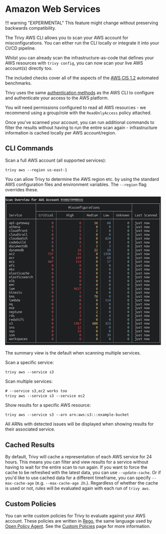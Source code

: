 # Amazon Web Services

!!! warning "EXPERIMENTAL"
    This feature might change without preserving backwards compatibility.

The Trivy AWS CLI allows you to scan your AWS account for misconfigurations. You can either run the CLI locally or integrate it into your CI/CD pipeline. 

Whilst you can already scan the infrastructure-as-code that defines your AWS resources with `trivy config`, you can now scan your live AWS account(s) directly too.

The included checks cover all of the aspects of the [AWS CIS 1.2](https://docs.aws.amazon.com/securityhub/latest/userguide/securityhub-standards-cis.html) automated benchmarks.

Trivy uses the same [authentication methods](https://docs.aws.amazon.com/cli/latest/userguide/cli-chap-configure.html) as the AWS CLI to configure and authenticate your access to the AWS platform.

You will need permissions configured to read all AWS resources - we recommend using a group/role with the `ReadOnlyAccess` policy attached.

Once you've scanned your account, you can run additional commands to filter the results without having to run the entire scan again - infrastructure information is cached locally per AWS account/region.

## CLI Commands

Scan a full AWS account (all supported services):

```shell
trivy aws --region us-east-1
```

You can allow Trivy to determine the AWS region etc. by using the standard AWS configuration files and environment variables. The `--region` flag overrides these.

![AWS Summary Report](../../../imgs/trivy-aws.png)

The summary view is the default when scanning multiple services.

Scan a specific service:

```shell
trivy aws --service s3
```

Scan multiple services:

```shell
# --service s3,ec2 works too
trivy aws --service s3 --service ec2
```

Show results for a specific AWS resource:

```shell
trivy aws --service s3 --arn arn:aws:s3:::example-bucket
```

All ARNs with detected issues will be displayed when showing results for their associated service.

## Cached Results

By default, Trivy will cache a representation of each AWS service for 24 hours. This means you can filter and view results for a service without having to wait for the entire scan to run again. If you want to force the cache to be refreshed with the latest data, you can use `--update-cache`. Or if you'd like to use cached data for a different timeframe, you can specify `--max-cache-age` (e.g. `--max-cache-age 2h`.). Regardless of whether the cache is used or not, rules will be evaluated again with each run of `trivy aws`.

## Custom Policies

You can write custom policies for Trivy to evaluate against your AWS account. These policies are written in [Rego](https://www.openpolicyagent.org/docs/latest/policy-language/), the same language used by [Open Policy Agent](https://www.openpolicyagent.org/). See the [Custom Policies](../../misconfiguration/custom/index.md) page for more information.